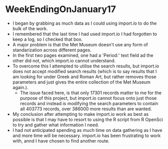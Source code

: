 # WeekEndingOnJanuary17

- I began by grabbing as much data as I could using import.io to do the bulk of the work.
 - I remembered that the last time I had used import.io I had forgotten to keep a log, so I checked that box.
- A major problem is that the Met Museum doesn't use any form of standarization across different pages.
 - In the first two pages examined, one had a 'Period:' text field ad the other did not, which import.io cannot understand.
 - To overcome this I attempted to utilise the search results, but import.io does not accept modified search results (which is to say results that I am looking for under Greek and Roman Art, but rather removes those parameters and just gives the entire collection of the Met Museum again.).
    - The issue faced here, is that only 17301 records matter to me for the purpose of this project, but import.io cannot focus onto just those records and instead is modifying the search parameters to contain all 403773 records, over 386000 more results than are wanted.
- My conclusion after attempting to make import.io work as best as possible is that I may have to resort to using the R script from R OpenSci to try and gather what information I need.
- I had not anticipated spending as much time on data gathering as I have and more time will be necessary. import.io has been frustrating to work with, annd I have chosen to find another route.